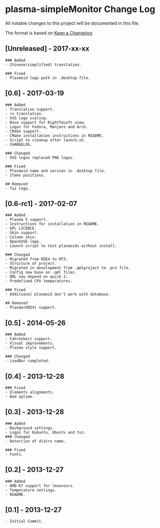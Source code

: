 # plasma-simpleMonitor Change Log
All notable changes to this project will be documented in this file.

The format is based on [Keep a Changelog](http://keepachangelog.com/).

## [Unreleased] - 2017-xx-xx
    ### Added 
    - Chinese(simplified) translation.
    
    ### Fixed
    - Plasmoid logo path in .desktop file.

## [0.6] - 2017-03-19
    ### Added
    - Translation support.
    - ru translation.
    - SVG logo scaling.
    - Base support for RightToLeft view.
    - Logos for Fedora, Manjaro and Arch.
    - CMake support.
    - CMake installation instructions in README.
    - Script to cleanup after launch.sh.
    - CHANGELOG.

    ### Changed
    - SVG logos replaced PNG logos.

    ### Fixed
    - Plasmoid name and version in .desktop file.
    - Items positions.

    ## Removed
    - Tuz logo.

## [0.6-rc1] - 2017-02-07
    ### Added
    - Plasma 5 support.
    - Instructions for installation in README.
    - GPL LICENCE.
    - Skin support.
    - Column skin.
    - OpenSUSE logo.
    - Launch script to test plasmoids without install.

    ### Changed
    - Migrated from KDE4 to KF5.
    - Structure of project.
    - Migrated in development from .qmlproject to .pro file.
    - Config now base on .qml files.
    - QML now depend on quick 2.
    - Predefined CPU temperatures.

    ### Fixed
    - Additional plasmoid don't work with database.

    ## Removed
    - Plasma(KDE4) support.

## [0.5] - 2014-05-26
    ### Added
    - Fahrenheit support.
    - Visual improvements.
    - Plasma style support.

    ### Changed
    - LoadBar completed.

## [0.4] - 2013-12-28
    ### Fixed
    - Elements alignments.
    - Bad uptime.

## [0.3] - 2013-12-28
    ### Added
    - Background settings.
    - Logos for Kubuntu, Ubuntu and tuz.
    ### Changed
    - Detection of distro name.

    ### Fixed
    - Fonts.

## [0.2] - 2013-12-27
    ### Added
    - AMD K7 support for lmsensors.
    - Temperature settings.
    - README.

## [0.1] - 2013-12-27
    - Initial Commit.
